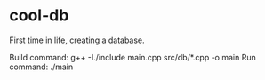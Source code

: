 # cool-db
First time in life, creating a database.

Build command: g++ -I./include main.cpp src/db/*.cpp -o main
Run command: ./main